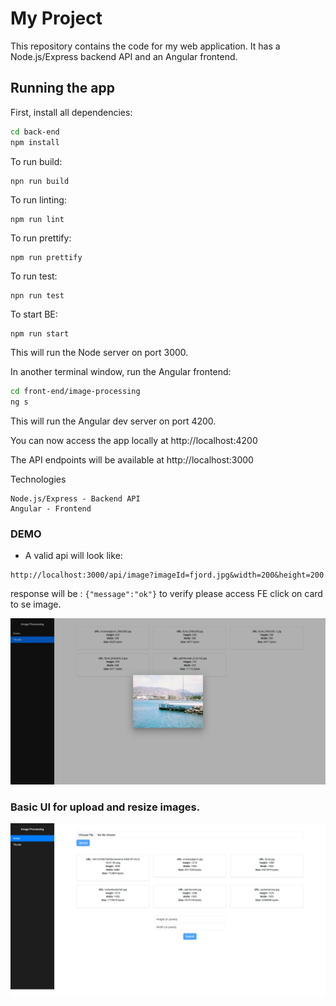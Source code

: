 # My Project
This repository contains the code for my web application. It has a Node.js/Express backend API and an Angular frontend.

## Running the app
First, install all dependencies:

```bash 
cd back-end
npm install
```

To run build:
```agsl
npn run build
```

To run linting:
```agsl
npm run lint
```

To run prettify:
```agsl
npm run prettify
```

To run test:
```agsl
npn run test
```

To start BE:
```bash 
npm run start
```

This will run the Node server on port 3000.

In another terminal window, run the Angular frontend:

```bash 
cd front-end/image-processing
ng s
```

This will run the Angular dev server on port 4200.

You can now access the app locally at http://localhost:4200

The API endpoints will be available at http://localhost:3000

Technologies
```agsl
Node.js/Express - Backend API
Angular - Frontend
```

### DEMO

- A valid api will look like: 
```agsl
http://localhost:3000/api/image?imageId=fjord.jpg&width=200&height=200
```
response will be : ```{"message":"ok"}``` to verify please access FE click on card to se image.

![img.png](img.png)

### Basic UI for upload and resize images.

![img_2.png](img_2.png)